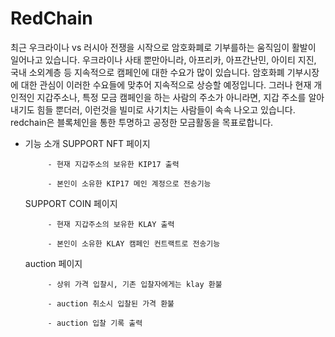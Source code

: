 # RedChain

최근 우크라이나 vs 러시아 전쟁을 시작으로 암호화폐로 기부를하는 움직임이 활발이 일어나고 있습니다. 우크라이나 사태 뿐만아니라, 아프리카, 아프간난민, 아이티 지진, 국내 소외계층 등 지속적으로 캠페인에 대한 수요가 많이 있습니다. 암호화폐 기부시장에 대한 관심이 이러한 수요들에 맞추어 지속적으로 상승할 예정입니다. 그러나 현재 개인적인 지갑주소나, 특정 모금 캠페인을 하는 사람의 주소가 아니라면, 지갑 주소를 알아내기도 힘들 뿐더러, 이런것을 빌미로 사기치는 사람들이 속속 나오고 있습니다.
redchain은 블록체인을 통한 투명하고 공정한 모금활동을 목표로합니다.

- 기능 소개
    SUPPORT NFT 페이지
    
           - 현재 지갑주소의 보유한 KIP17 출력
    
           - 본인이 소유한 KIP17 메인 계정으로 전송기능
    
    SUPPORT COIN 페이지
    
           - 현재 지갑주소의 보유한 KLAY 출력
    
           - 본인이 소유한 KLAY 캠페인 컨트랙트로 전송기능
    
    auction 페이지
    
           - 상위 가격 입찰시, 기존 입찰자에게는 klay 환불
    
           - auction 취소시 입찰된 가격 환불
    
           - auction 입찰 기록 출력
